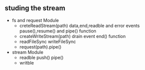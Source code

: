 ## studing the stream
* fs and request Module
	* creteReadStream(path)
		data,end,readble and error events
		pause(),resume() and pipe() function
	* createWriteStream(path)
		drain event
		end() function
	* readFileSync writeFileSync
	* request(path).pipe()
* stream Module
	* readble
		push() pipe()
	* writble
